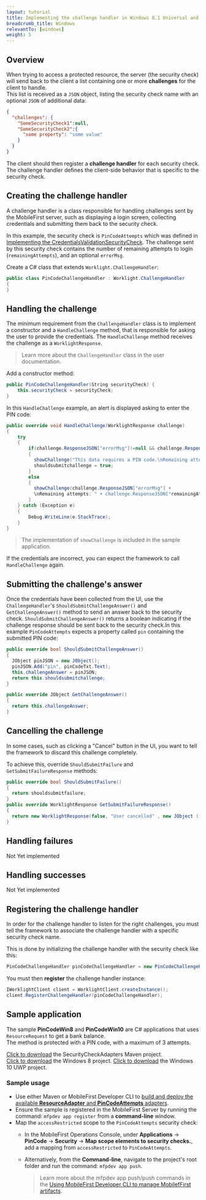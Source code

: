```yaml
---
layout: tutorial
title: Implementing the challenge handler in Windows 8.1 Universal and Windows 10 UWP applications
breadcrumb_title: Windows
relevantTo: [windows]
weight: 5
---
```

## Overview
When trying to access a protected resource, the server (the security check) will send back to the client a list containing one or more **challenges** for the client to handle.  
This list is received as a `JSON` object, listing the security check name with an optional `JSON` of additional data:

```json
{
  "challenges": {
    "SomeSecurityCheck1":null,
    "SomeSecurityCheck2":{
      "some property": "some value"
    }
  }
}
```

The client should then register a **challenge handler** for each security check.  
The challenge handler defines the client-side behavior that is specific to the security check.

## Creating the challenge handler
A challenge handler is a class responsible for handling challenges sent by the MobileFirst server, such as displaying a login screen, collecting credentials and submitting them back to the security check.

In this example, the security check is `PinCodeAttempts` which was defined in [Implementing the CredentialsValidationSecurityCheck](../security-check). The challenge sent by this security check contains the number of remaining attempts to login (`remainingAttempts`), and an optional `errorMsg`.

Create a C# class that extends `Worklight.ChallengeHandler`:

```csharp
public class PinCodeChallengeHandler : Worklight.ChallengeHandler
{
}
```

## Handling the challenge
The minimum requirement from the `ChallengeHandler` class is to implement a constructor and a `HandleChallenge` method, that is responsible for asking the user to provide the credentials. The `HandleChallenge` method receives the challenge as a `WorklightResponse`.

> Learn more about the `ChallengeHandler` class in the user documentation.

Add a constructor method:

```csharp
public PinCodeChallengeHandler(String securityCheck) {
    this.securityCheck = securityCheck;
}
```

In this `HandleChallenge` example, an alert is displayed asking to enter the PIN code:

```csharp
public override void HandleChallenge(WorklightResponse challenge)
{
    try
    {
        if(challenge.ResponseJSON["errorMsg"]!=null && challenge.ResponseJSON["errorMsg"].Type == JToken.Null)
        {
          showChallenge("This data requires a PIN code.\nRemaining attempts: " + challenge.ResponseJSON["remainingAttempts"]);
          shouldsubmitchallenge = true;
        }
        else
        {
          showChallenge(challenge.ResponseJSON["errorMsg"] +
          \nRemaining attempts: " + challenge.ResponseJSON["remainingAttempts"]);
        }
    } catch (Exception e)
    {
        Debug.WriteLine(e.StackTrace);
    }
}
```

> The implementation of `showChallenge` is included in the sample application.

If the credentials are incorrect, you can expect the framework to call `HandleChallenge` again.

## Submitting the challenge's answer

Once the credentials have been collected from the UI, use the `ChallengeHandler`'s `ShouldSubmitChallengeAnswer()` and `GetChallengeAnswer()` method to send an answer back to the security check. `ShouldSubmitChallengeAnswer()` returns a boolean indicating if the challenge response should be sent back to the security check.In this example `PinCodeAttempts` expects a property called `pin` containing the submitted PIN code:

```csharp
public override bool ShouldSubmitChallengeAnswer()
{
  JObject pinJSON = new JObject();
  pinJSON.Add("pin", pinCodeTxt.Text);
  this.challengeAnswer = pinJSON;
  return this.shouldsubmitchallenge;
}

public override JObject GetChallengeAnswer()
{
  return this.challengeAnswer;
}

```

## Cancelling the challenge
In some cases, such as clicking a "Cancel" button in the UI, you want to tell the framework to discard this challenge completely.

To achieve this, override `ShouldSubmitFailure` and `GetSubmitFailureResponse` methods:

```csharp
public override bool ShouldSubmitFailure()
{
  return shouldsubmitfailure;
}
public override WorklightResponse GetSubmitFailureResponse()
{
  return new WorklightResponse(false, "User cancelled" , new JObject (), "",(int) HttpStatusCode.InternalServerError);
}
```
## Handling failures
Not Yet implemented

## Handling successes
Not Yet implemented

## Registering the challenge handler

In order for the challenge handler to listen for the right challenges, you must tell the framework to associate the challenge handler with a specific security check name.

This is done by initializing the challenge handler with the security check like this:

```csharp
PinCodeChallengeHandler pinCodeChallengeHandler = new PinCodeChallengeHandler("PinCodeAttempts");
```

You must then **register** the challenge handler instance:

```csharp
IWorklightClient client = WorklightClient.createInstance();
client.RegisterChallengeHandler(pinCodeChallengeHandler);
```

## Sample application
The sample **PinCodeWin8** and **PinCodeWin10** are C# applications that uses `ResourceRequest` to get a bank balance.  
The method is protected with a PIN code, with a maximum of 3 attempts.

[Click to download](https://github.com/MobileFirst-Platform-Developer-Center/SecurityCheckAdapters/tree/release80) the SecurityCheckAdapters Maven project.  
[Click to download](https://github.com/MobileFirst-Platform-Developer-Center/PinCodeWin8/tree/release80) the Windows 8 project.
[Click to download](https://github.com/MobileFirst-Platform-Developer-Center/PinCodeWin10/tree/release80) the Windows 10 UWP project.

### Sample usage

* Use either Maven or MobileFirst Developer CLI to [build and deploy the available **ResourceAdapter** and **PinCodeAttempts** adapters](../../creating-adapters/).
* Ensure the sample is registered in the MobileFirst Server by running the command: `mfpdev app register` from a **command-line** window.
* Map the `accessRestricted` scope to the `PinCodeAttempts` security check:
    * In the MobileFirst Operations Console, under **Applications** → **PinCode** → **Security** → **Map scope elements to security checks.**, add a mapping from `accessRestricted` to `PinCodeAttempts`.
    * Alternatively, from the **Command-line**, navigate to the project's root folder and run the command: `mfpdev app push`.  

        > Learn more about the mfpdev app push/push commands in the [Using MobileFirst Developer CLI to manage MobilefFirst artifacts](../../../using-the-mfpf-sdk/using-mobilefirst-developer-cli-to-manage-mobilefirst-artifacts).
